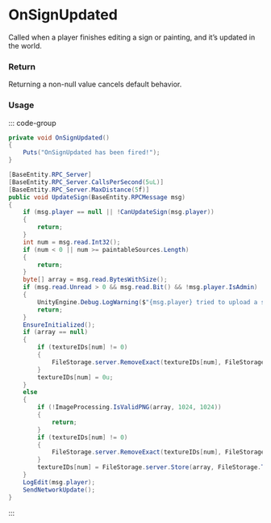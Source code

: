 # OnSignUpdated
<Badge type="info" text="Structure"/><Badge type="danger" text="Carbon Compatible"/><Badge type="warning" text="Oxide Compatible"/>
Called when a player finishes editing a sign or painting, and it’s updated in the world.

### Return
Returning a non-null value cancels default behavior.

### Usage
::: code-group
```csharp [Example]
private void OnSignUpdated()
{
	Puts("OnSignUpdated has been fired!");
}
```
```csharp [Source — Assembly-CSharp @ CarvablePumpkin]
[BaseEntity.RPC_Server]
[BaseEntity.RPC_Server.CallsPerSecond(5uL)]
[BaseEntity.RPC_Server.MaxDistance(5f)]
public void UpdateSign(BaseEntity.RPCMessage msg)
{
	if (msg.player == null || !CanUpdateSign(msg.player))
	{
		return;
	}
	int num = msg.read.Int32();
	if (num < 0 || num >= paintableSources.Length)
	{
		return;
	}
	byte[] array = msg.read.BytesWithSize();
	if (msg.read.Unread > 0 && msg.read.Bit() && !msg.player.IsAdmin)
	{
		UnityEngine.Debug.LogWarning($"{msg.player} tried to upload a sign from a file but they aren't admin, ignoring");
		return;
	}
	EnsureInitialized();
	if (array == null)
	{
		if (textureIDs[num] != 0)
		{
			FileStorage.server.RemoveExact(textureIDs[num], FileStorage.Type.png, net.ID, (uint)num);
		}
		textureIDs[num] = 0u;
	}
	else
	{
		if (!ImageProcessing.IsValidPNG(array, 1024, 1024))
		{
			return;
		}
		if (textureIDs[num] != 0)
		{
			FileStorage.server.RemoveExact(textureIDs[num], FileStorage.Type.png, net.ID, (uint)num);
		}
		textureIDs[num] = FileStorage.server.Store(array, FileStorage.Type.png, net.ID, (uint)num);
	}
	LogEdit(msg.player);
	SendNetworkUpdate();
}

```
:::

